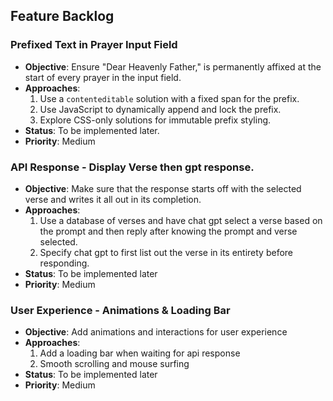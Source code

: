 ## Feature Backlog

### Prefixed Text in Prayer Input Field
- **Objective**: Ensure "Dear Heavenly Father," is permanently affixed at the start of every prayer in the input field.
- **Approaches**:
  1. Use a `contenteditable` solution with a fixed span for the prefix.
  2. Use JavaScript to dynamically append and lock the prefix.
  3. Explore CSS-only solutions for immutable prefix styling.
- **Status**: To be implemented later.
- **Priority**: Medium

### API Response - Display Verse then gpt response.
- **Objective**: Make sure that the response starts off with the selected verse and writes it all out in its completion.
- **Approaches**:
    1. Use a database of verses and have chat gpt select a verse based on the prompt and then reply after knowing the prompt and verse selected.
    2. Specify chat gpt to first list out the verse in its entirety before responding.
- **Status**: To be implemented later
- **Priority**: Medium

### User Experience - Animations & Loading Bar
- **Objective**: Add animations and interactions for user experience
- **Approaches**:
    1. Add a loading bar when waiting for api response
    2. Smooth scrolling and mouse surfing
- **Status**: To be implemented later
- **Priority**: Medium